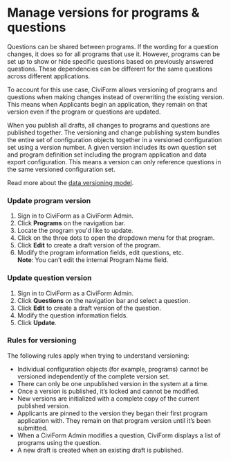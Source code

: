 # Manage versions for programs & questions

Questions can be shared between programs. If the wording for a question changes, it does so for all programs that use it. However, programs can be set up to show or hide specific questions based on previously answered questions. These dependencies can be different for the same questions across different applications.

To account for this use case, CiviForm allows versioning of programs and questions when making changes instead of overwriting the existing version. This means when Applicants begin an application, they remain on that version even if the program or questions are updated.

When you publish all drafts, all changes to programs and questions are published together. The versioning and change publishing system bundles the entire set of configuration objects together in a versioned configuration set using a version number. A given version includes its own question set and program definition set including the program application and data export configuration. This means a version can only reference questions in the same versioned configuration set.

Read more about the [data versioning model](../../contributor-guide/developer-guide/system-design/data-versioning-model.md).

### Update program version

1. Sign in to CiviForm as a CiviForm Admin.
2. Click **Programs** on the navigation bar.
3. Locate the program you'd like to update.
4. Click on the three dots to open the dropdown menu for that program.
5. Click **Edit** to create a draft version of the program.
6. Modify the program information fields, edit questions, etc.\
   **Note**: You can’t edit the internal Program Name field.

### Update question version

1. Sign in to CiviForm as a CiviForm Admin.
2. Click **Questions** on the navigation bar and select a question.
3. Click **Edit** to create a draft version of the question.
4. Modify the question information fields.
5. Click **Update**.

### Rules for versioning

The following rules apply when trying to understand versioning:

* Individual configuration objects (for example, programs) cannot be versioned independently of the complete version set.
* There can only be one unpublished version in the system at a time.
* Once a version is published, it’s locked and cannot be modified.
* New versions are initialized with a complete copy of the current published version.
* Applicants are pinned to the version they began their first program application with. They remain on that program version until it’s been submitted.
* When a CiviForm Admin modifies a question, CiviForm displays a list of programs using the question.
* A new draft is created when an existing draft is published.
